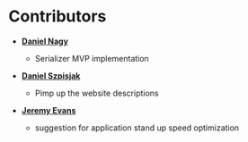 Contributors
============================================

* **[Daniel Nagy](https://github.com/thilonel)**

  * Serializer MVP implementation

* **[Daniel Szpisjak](https://github.com/felin-arch)**

  * Pimp up the website descriptions

* **[Jeremy Evans](https://github.com/jeremyevans)**

  * suggestion for application stand up speed optimization
